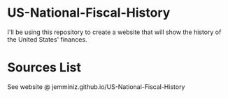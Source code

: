 # US-National-Fiscal-History
I'll be using this repository to create a website that will show the history of the United States' finances. 
# Sources List
See website @ jemminiz.github.io/US-National-Fiscal-History